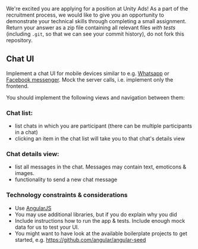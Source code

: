 We're excited you are applying for a position at Unity Ads! As a part of the recruitment process, we would like to give you an opportunity to demonstrate your technical skills through completing a small assignment. Return your answer as a zip file containing all relevant files _with tests_ (including `.git`, so that we can see your commit history), do not fork this repository.

## Chat UI

Implement a chat UI for mobile devices similar to e.g. [Whatsapp](https://www.whatsapp.com/) or [Facebook messenger](https://www.messenger.com/).
Mock the server calls, i.e. implement only the frontend.

You should implement the following views and navigation between them:
### Chat list: 
  - list chats in which you are participant (there can be multiple participants in a chat)
  - clicking an item in the chat list will take you to that chat's details view
  
### Chat details view: 
  - list all messages in the chat. Messages may contain text, emoticons & images.
  - functionality to send a new chat message
  
### Technology constraints & considerations
- Use [AngularJS](https://angularjs.org/)
- You may use additional libraries, but if you do explain why you did
- Include instructions how to run the app & tests. Include enough mock data for us to test your UI.
- You might want to have look at the available boilerplate projects to get started, e.g. https://github.com/angular/angular-seed